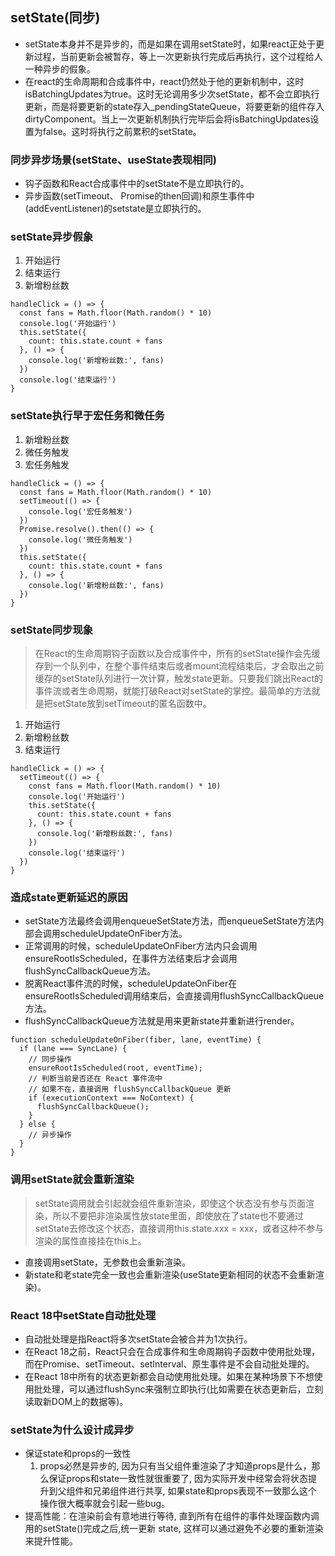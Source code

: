 ## setState(同步)
- setState本身并不是异步的，而是如果在调用setState时，如果react正处于更新过程，当前更新会被暂存，等上一次更新执行完成后再执行，这个过程给人一种异步的假象。
- 在react的生命周期和合成事件中，react仍然处于他的更新机制中，这时isBatchingUpdates为true。这时无论调用多少次setState，都不会立即执行更新，而是将要更新的state存入_pendingStateQueue，将要更新的组件存入dirtyComponent。当上一次更新机制执行完毕后会将isBatchingUpdates设置为false。这时将执行之前累积的setState。
### 同步异步场景(setState、useState表现相同)
- 钩子函数和React合成事件中的setState不是立即执行的。
- 异步函数(setTimeout、 Promise的then回调)和原生事件中(addEventListener)的setstate是立即执行的。
### setState异步假象
1. 开始运行
2. 结束运行
3. 新增粉丝数
```
handleClick = () => {
  const fans = Math.floor(Math.random() * 10)
  console.log('开始运行')
  this.setState({
    count: this.state.count + fans
  }, () => {
    console.log('新增粉丝数:', fans)
  })
  console.log('结束运行')
}
```
### setState执行早于宏任务和微任务
1. 新增粉丝数
2. 微任务触发
3. 宏任务触发
```
handleClick = () => {
  const fans = Math.floor(Math.random() * 10)
  setTimeout(() => {
    console.log('宏任务触发')
  })
  Promise.resolve().then(() => {
    console.log('微任务触发')
  })
  this.setState({
    count: this.state.count + fans
  }, () => {
    console.log('新增粉丝数:', fans)
  })
}
```
### setState同步现象
> 在React的生命周期钩子函数以及合成事件中，所有的setState操作会先缓存到一个队列中，在整个事件结束后或者mount流程结束后，才会取出之前缓存的setState队列进行一次计算，触发state更新。只要我们跳出React的事件流或者生命周期，就能打破React对setState的掌控。最简单的方法就是把setState放到setTimeout的匿名函数中。

1. 开始运行
2. 新增粉丝数
3. 结束运行
```
handleClick = () => {
  setTimeout(() => {
    const fans = Math.floor(Math.random() * 10)
    console.log('开始运行')
    this.setState({
      count: this.state.count + fans
    }, () => {
      console.log('新增粉丝数:', fans)
    })
    console.log('结束运行')
  })
}
```
### 造成state更新延迟的原因
- setState方法最终会调用enqueueSetState方法，而enqueueSetState方法内部会调用scheduleUpdateOnFiber方法。
- 正常调用的时候，scheduleUpdateOnFiber方法内只会调用ensureRootIsScheduled，在事件方法结束后才会调用flushSyncCallbackQueue方法​。
- 脱离React事件流的时候，scheduleUpdateOnFiber在ensureRootIsScheduled调用结束后，会直接调用flushSyncCallbackQueue方法。
- flushSyncCallbackQueue方法就是用来更新state并重新进行render。
```
function scheduleUpdateOnFiber(fiber, lane, eventTime) {
  if (lane === SyncLane) {
    // 同步操作
    ensureRootIsScheduled(root, eventTime);
    // 判断当前是否还在 React 事件流中
    // 如果不在，直接调用 flushSyncCallbackQueue 更新
    if (executionContext === NoContext) {
      flushSyncCallbackQueue();
    }
  } else {
    // 异步操作
  }
}
```
### 调用setState就会重新渲染
> setState调用就会引起就会组件重新渲染，即使这个状态没有参与页面渲染，所以不要把非渲染属性放state里面，即使放在了state也不要通过setState去修改这个状态，直接调用this.state.xxx = xxx，或者这种不参与渲染的属性直接挂在this上。

- 直接调用setState，无参数也会重新渲染。
- 新state和老state完全一致也会重新渲染(useState更新相同的状态不会重新渲染)。
### React 18中setState自动批处理
- 自动批处理是指React将多次setState会被合并为1次执行。
- 在React 18之前，React只会在合成事件和生命周期钩子函数中使用批处理，而在Promise、setTimeout、setInterval、原生事件是不会自动批处理的。
- 在React 18中所有的状态更新都会自动使用批处理。如果在某种场景下不想使用批处理，可以通过flushSync来强制立即执行(比如需要在状态更新后，立刻读取新DOM上的数据等)。
### setState为什么设计成异步 
- 保证state和props的一致性
  1. props必然是异步的, 因为只有当父组件重渲染了才知道props是什么，那么保证props和state一致性就很重要了, 因为实际开发中经常会将状态提升到父组件和兄弟组件进行共享, 如果state和props表现不一致那么这个操作很大概率就会引起一些bug。
- 提高性能：在渲染前会有意地进行等待, 直到所有在组件的事件处理函数内调用的setState()完成之后,统一更新 state, 这样可以通过避免不必要的重新渲染来提升性能。
